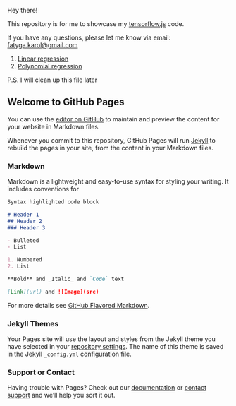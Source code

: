 Hey there!

This repository is for me to showcase my [tensorflow.js](https://js.tensorflow.org/api/0.10.0/) code.

If you have any questions, please let me know via email: fatyga.karol@gmail.com

1. [Linear regression](https://karolef.github.io/tensorflow.js/LinearRegression/)
2. [Polynomial regression](https://karolef.github.io/tensorflow.js/PolynomialRegression/)

P.S. I will clean up this file later

## Welcome to GitHub Pages

You can use the [editor on GitHub](https://github.com/karolef/tensorflow.js/edit/master/README.md) to maintain and preview the content for your website in Markdown files.

Whenever you commit to this repository, GitHub Pages will run [Jekyll](https://jekyllrb.com/) to rebuild the pages in your site, from the content in your Markdown files.

### Markdown

Markdown is a lightweight and easy-to-use syntax for styling your writing. It includes conventions for

```markdown
Syntax highlighted code block

# Header 1
## Header 2
### Header 3

- Bulleted
- List

1. Numbered
2. List

**Bold** and _Italic_ and `Code` text

[Link](url) and ![Image](src)
```

For more details see [GitHub Flavored Markdown](https://guides.github.com/features/mastering-markdown/).

### Jekyll Themes

Your Pages site will use the layout and styles from the Jekyll theme you have selected in your [repository settings](https://github.com/karolef/tensorflow.js/settings). The name of this theme is saved in the Jekyll `_config.yml` configuration file.

### Support or Contact

Having trouble with Pages? Check out our [documentation](https://help.github.com/categories/github-pages-basics/) or [contact support](https://github.com/contact) and we’ll help you sort it out.
